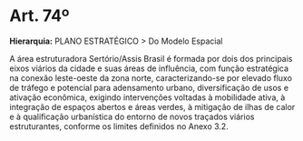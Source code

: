 # Art. 74º

**Hierarquia:** PLANO ESTRATÉGICO > Do Modelo Espacial

A área estruturadora Sertório/Assis Brasil é formada por dois dos principais eixos viários da cidade e suas áreas de influência, com função estratégica na conexão
leste-oeste da zona norte, caracterizando-se por elevado fluxo de tráfego e potencial para adensamento urbano, diversificação de usos e ativação econômica, exigindo intervenções voltadas à mobilidade ativa, à integração de espaços abertos e áreas verdes, à mitigação de ilhas de calor e à qualificação urbanística do entorno de novos traçados viários estruturantes, conforme os limites definidos no Anexo 3.2.






